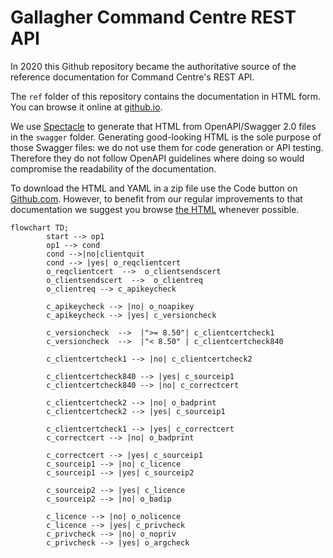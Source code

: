 # Gallagher Command Centre REST API

In 2020 this Github repository became the authoritative source of the reference documentation for
Command Centre's REST API.

The `ref` folder of this repository contains the documentation in HTML form.  You can browse it
online at [github.io].

We use [Spectacle](https://github.com/sourcey/spectacle) to generate that HTML from OpenAPI/Swagger
2.0 files in the `swagger` folder.  Generating good-looking HTML is the sole purpose of those
Swagger files:  we do not use them for code generation or API testing.  Therefore they do not follow
OpenAPI guidelines where doing so would compromise the readability of the documentation.

To download the HTML and YAML in a zip file use the Code button on
[Github.com](https://github.com/GallagherSecurity/cc-rest-docs).  However, to benefit from our
regular improvements to that documentation we suggest you browse [the HTML][github.io] whenever
possible.

[github.io]: https://gallaghersecurity.github.io/cc-rest-docs/ref

``` mermaid
flowchart TD;
        start --> op1
        op1 --> cond
        cond -->|no|clientquit
        cond --> |yes| o_reqclientcert
        o_reqclientcert  -->  o_clientsendscert
        o_clientsendscert  -->  o_clientreq
        o_clientreq --> c_apikeycheck

        c_apikeycheck --> |no| o_noapikey
        c_apikeycheck --> |yes| c_versioncheck

        c_versioncheck  -->  |">= 8.50"| c_clientcertcheck1
        c_versioncheck  -->  |"< 8.50" | c_clientcertcheck840

        c_clientcertcheck1 --> |no| c_clientcertcheck2

        c_clientcertcheck840 --> |yes| c_sourceip1
        c_clientcertcheck840 --> |no| c_correctcert

        c_clientcertcheck2 --> |no| o_badprint
        c_clientcertcheck2 --> |yes| c_sourceip1

        c_clientcertcheck1 --> |yes| c_correctcert
        c_correctcert --> |no| o_badprint

        c_correctcert --> |yes| c_sourceip1
        c_sourceip1 --> |no| c_licence
        c_sourceip1 --> |yes| c_sourceip2
        
        c_sourceip2 --> |yes| c_licence
        c_sourceip2 --> |no| o_badip

        c_licence --> |no| o_nolicence
        c_licence --> |yes| c_privcheck
        c_privcheck --> |no| o_nopriv
        c_privcheck --> |yes| o_argcheck

```
